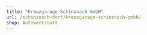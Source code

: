 ```yaml
---
title: "Kreuzgarage Schinznach GmbH"
url: /schinznach-dorf/kreuzgarage-schinznach-gmbh/
shop: Autowerkstatt
---
```

